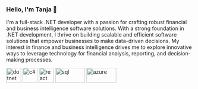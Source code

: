 ### Hello, I'm Tanja 👋

I'm a full-stack .NET developer with a passion for crafting robust financial and business intelligence software solutions.
With a strong foundation in .NET development, I thrive on building scalable and efficient software solutions that empower businesses to make data-driven decisions. My interest in finance and business intelligence drives me to explore innovative ways to leverage technology for financial analysis, reporting, and decision-making processes.

<a href="https://dotnet.microsoft.com/en-us/"><img src="https://upload.wikimedia.org/wikipedia/commons/thumb/7/7d/Microsoft_.NET_logo.svg/1024px-Microsoft_.NET_logo.svg.png" alt="dotnet" style="width:40px;height:40px;"></a>
<a href="https://learn.microsoft.com/en-us/dotnet/csharp/"><img src="https://upload.wikimedia.org/wikipedia/commons/thumb/b/bd/Logo_C_sharp.svg/1200px-Logo_C_sharp.svg.png" alt="c#" style="width:40px;height:40px;"></a>
<a href="https://react.dev/"><img src="https://upload.wikimedia.org/wikipedia/commons/thumb/a/a7/React-icon.svg/2300px-React-icon.svg.png" alt="react" style="width:40px;height:40px;"></a>
<a href="https://en.wikipedia.org/wiki/SQL"><img src="https://upload.wikimedia.org/wikipedia/commons/8/87/Sql_data_base_with_logo.png" alt="sql" style="width:80px;height:40px;"></a>
<a href="https://azure.microsoft.com/en-us"><img src="https://upload.wikimedia.org/wikipedia/commons/thumb/a/a8/Microsoft_Azure_Logo.svg/2560px-Microsoft_Azure_Logo.svg.png" alt="azure" style="width:80px;height:40px;"></a>
<!--
**Tanja-Ilijoska/Tanja-Ilijoska** is a ✨ _special_ ✨ repository because its `README.md` (this file) appears on your GitHub profile.

Here are some ideas to get you started:

- 🔭 I’m currently working on ...
- 🌱 I’m currently learning ...
- 👯 I’m looking to collaborate on ...
- 🤔 I’m looking for help with ...
- 💬 Ask me about ...
- 📫 How to reach me: ...
- 😄 Pronouns: ...
- ⚡ Fun fact: ...
-->
